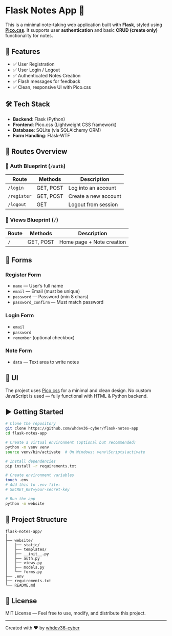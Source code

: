 # Flask Notes App 📝

This is a minimal note-taking web application built with **Flask**, styled using **[Pico.css](https://picocss.com/)**. It supports user **authentication** and basic **CRUD (create only)** functionality for notes.

## 🚀 Features

- ✅ User Registration  
- ✅ User Login / Logout  
- ✅ Authenticated Notes Creation  
- ✅ Flash messages for feedback  
- ✅ Clean, responsive UI with Pico.css  

## 🛠️ Tech Stack

- **Backend**: Flask (Python)
- **Frontend**: Pico.css (Lightweight CSS framework)
- **Database**: SQLite (via SQLAlchemy ORM)
- **Form Handling**: Flask-WTF

## 📁 Routes Overview

### 🔐 Auth Blueprint (`/auth`)
| Route          | Methods       | Description          |
|----------------|---------------|----------------------|
| `/login`       | GET, POST     | Log into an account  |
| `/register`    | GET, POST     | Create a new account |
| `/logout`      | GET           | Logout from session  |

### 📄 Views Blueprint (`/`)
| Route     | Methods       | Description                 |
|-----------|---------------|-----------------------------|
| `/`       | GET, POST     | Home page + Note creation   |

## 🧪 Forms

### Register Form
- `name` — User’s full name
- `email` — Email (must be unique)
- `password` — Password (min 8 chars)
- `password_confirm` — Must match password

### Login Form
- `email`
- `password`
- `remember` (optional checkbox)

### Note Form
- `data` — Text area to write notes

## 📸 UI

The project uses [Pico.css](https://picocss.com/) for a minimal and clean design. No custom JavaScript is used — fully functional with HTML & Python backend.

## ▶️ Getting Started

```bash
# Clone the repository
git clone https://github.com/whdev36-cyber/flask-notes-app
cd flask-notes-app

# Create a virtual environment (optional but recommended)
python -m venv venv
source venv/bin/activate  # On Windows: venv\Scripts\activate

# Install dependencies
pip install -r requirements.txt

# Create environment variables
touch .env
# Add this to .env file:
# SECRET_KEY=your-secret-key

# Run the app
python -m website
````

## 📂 Project Structure

```
flask-notes-app/
│
├── website/
│   ├── static/
│   ├── templates/
│   ├── __init__.py
│   ├── auth.py
│   ├── views.py
│   ├── models.py
│   └── forms.py
├── .env
├── requirements.txt
└── README.md
```

## 📄 License

MIT License — Feel free to use, modify, and distribute this project.

---

Created with ❤️ by [whdev36-cyber](https://github.com/whdev36-cyber)

